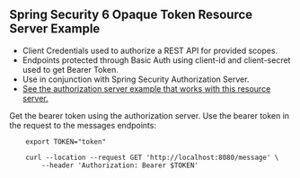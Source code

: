 ## Spring Security 6 Opaque Token Resource Server Example

* Client Credentials used to authorize a REST API for provided scopes.
* Endpoints protected through Basic Auth using client-id and client-secret used to get Bearer Token.
* Use in conjunction with Spring Security Authorization Server.
* [See the authorization server example that works with this resource server.](https://github.com/sreeise/opaque-token-authorization-server)

Get the bearer token using the authorization server. Use the bearer token in the request to the messages endpoints:

        export TOKEN="token"

        curl --location --request GET 'http://localhost:8080/message' \
            --header 'Authorization: Bearer $TOKEN'
